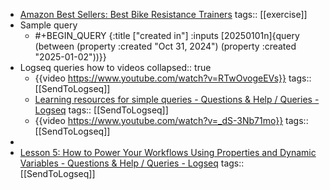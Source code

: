 - [Amazon Best Sellers: Best Bike Resistance Trainers](https://www.amazon.com/gp/bestsellers/sporting-goods/3403551/ref=pd_zg_hrsr_sporting-goods)
  tags:: [[exercise]]
- Sample query
	- #+BEGIN_QUERY 
	  {:title ["created in"]
	  :inputs [20250101n]{query (between (property :created "Oct 31, 2024") (property :created "2025-01-02"))}}
- Logseq queries how to videos
  collapsed:: true
	- {{video https://www.youtube.com/watch?v=RTwOvogeEVs}}
	  tags:: [[SendToLogseq]]
	- [Learning resources for simple queries - Questions & Help / Queries - Logseq](https://discuss.logseq.com/t/learning-resources-for-simple-queries/8618)
	  tags:: [[SendToLogseq]]
	- {{video https://www.youtube.com/watch?v=_dS-3Nb71mo}}
	  tags:: [[SendToLogseq]]
-
- [Lesson 5: How to Power Your Workflows Using Properties and Dynamic Variables - Questions & Help / Queries - Logseq](https://discuss.logseq.com/t/lesson-5-how-to-power-your-workflows-using-properties-and-dynamic-variables/10173)
  tags:: [[SendToLogseq]]